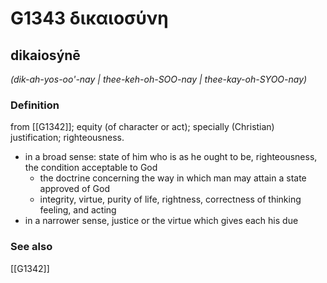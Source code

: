 # G1343 δικαιοσύνη

## dikaiosýnē

_(dik-ah-yos-oo'-nay | thee-keh-oh-SOO-nay | thee-kay-oh-SYOO-nay)_

### Definition

from [[G1342]]; equity (of character or act); specially (Christian) justification; righteousness.

- in a broad sense: state of him who is as he ought to be, righteousness, the condition acceptable to God
  - the doctrine concerning the way in which man may attain a state approved of God
  - integrity, virtue, purity of life, rightness, correctness of thinking feeling, and acting
- in a narrower sense, justice or the virtue which gives each his due

### See also

[[G1342]]

